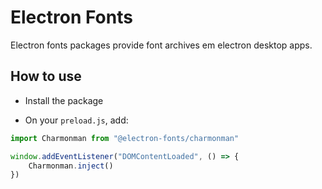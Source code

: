 # Electron Fonts

Electron fonts packages provide font archives em electron desktop apps.

## How to use

* Install the package

* On your `preload.js`, add:

```ts
import Charmonman from "@electron-fonts/charmonman"

window.addEventListener("DOMContentLoaded", () => {
    Charmonman.inject()
})
```